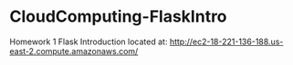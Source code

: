 # CloudComputing-FlaskIntro
Homework 1 Flask Introduction located at: http://ec2-18-221-136-188.us-east-2.compute.amazonaws.com/

